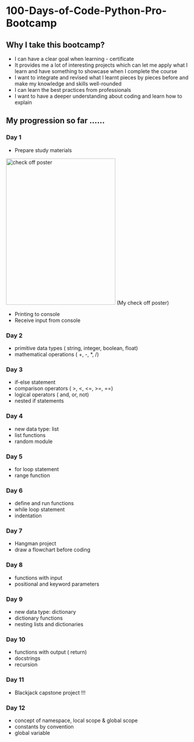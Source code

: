 # 100-Days-of-Code-Python-Pro-Bootcamp

## Why I take this bootcamp?
- I can have a clear goal when learning - certificate
- It provides me a lot of interesting projects which can let me apply what I learn and have something to showcase when I complete the course
- I want to integrate and revised what I learnt pieces by pieces before and make my knowledge and skills well-rounded
- I can learn the best practices from professionals
- I want to have a deeper understanding about coding and learn how to explain

## My progression so far ......

### Day 1
- Prepare study materials
<img src="https://user-images.githubusercontent.com/57675016/119217658-23d48a80-bb0e-11eb-984f-f813a64267a4.jpg" width="300px" height="400px" alt="check off poster">
(My check off poster)

- Printing to console
- Receive input from console

### Day 2
- primitive data types ( string, integer, boolean, float)
- mathematical operations ( +, -, *, /)

### Day 3
- if-else statement
- comparison operators ( >, <, <=, >=, ==)
- logical operators ( and, or, not)
- nested if statements

### Day 4
- new data type: list
- list functions
- random module

### Day 5
- for loop statement
- range function

### Day 6
- define and run functions
- while loop statement
- indentation

### Day 7
- Hangman project
- draw a flowchart before coding

### Day 8
- functions with input
- positional and keyword parameters

### Day 9
- new data type: dictionary
- dictionary functions
- nesting lists and dictionaries

### Day 10
- functions with output ( return)
- docstrings
- recursion

### Day 11
- Blackjack capstone project !!!

### Day 12
- concept of namespace, local scope & global scope
- constants by convention
- global variable
